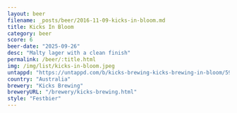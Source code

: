 ```yaml
---
layout: beer
filename: _posts/beer/2016-11-09-kicks-in-bloom.md
title: Kicks In Bloom
category: beer
score: 6
beer-date: "2025-09-26"
desc: "Malty lager with a clean finish"
permalink: /beer/:title.html
img: /img/list/kicks-in-bloom.jpeg
untappd: "https://untappd.com/b/kicks-brewing-kicks-brewing-in-bloom/5993746"
country: "Australia"
brewery: "Kicks Brewing"
breweryURL: "/brewery/kicks-brewing.html"
style: "Festbier"
---
```

